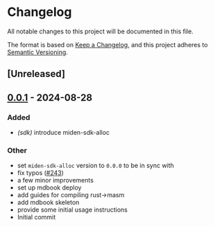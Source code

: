 # Changelog
All notable changes to this project will be documented in this file.

The format is based on [Keep a Changelog](https://keepachangelog.com/en/1.0.0/),
and this project adheres to [Semantic Versioning](https://semver.org/spec/v2.0.0.html).

## [Unreleased]

## [0.0.1](https://github.com/0xPolygonMiden/compiler/compare/miden-sdk-alloc-v0.0.0...miden-sdk-alloc-v0.0.1) - 2024-08-28

### Added
- *(sdk)* introduce miden-sdk-alloc

### Other
- set `miden-sdk-alloc` version to `0.0.0` to be in sync with
- fix typos ([#243](https://github.com/0xPolygonMiden/compiler/pull/243))
- a few minor improvements
- set up mdbook deploy
- add guides for compiling rust->masm
- add mdbook skeleton
- provide some initial usage instructions
- Initial commit
